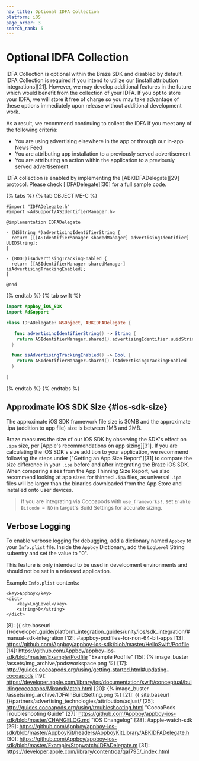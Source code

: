 ```yaml
---
nav_title: Optional IDFA Collection
platform: iOS
page_order: 3
search_rank: 5
---
```


# Optional IDFA Collection

IDFA Collection is optional within the Braze SDK and disabled by default. IDFA Collection is required if you intend to utilize our [install attribution integrations][21]. However, we may develop additional features in the future which would benefit from the collection of your IDFA. If you opt to store your IDFA, we will store it free of charge so you may take advantage of these options immediately upon release without additional development work.

As a result, we recommend continuing to collect the IDFA if you meet any of the following criteria:

- You are using advertising elsewhere in the app or through our in-app News Feed
- You are attributing app installation to a previously served advertisement
- You are attributing an action within the application to a previously served advertisement

IDFA collection is enabled by implementing the [ABKIDFADelegate][29] protocol. Please check [IDFADelegate][30] for a full sample code.

{% tabs %}
{% tab OBJECTIVE-C %}

```objc
#import "IDFADelegate.h"
#import <AdSupport/ASIdentifierManager.h>

@implementation IDFADelegate

- (NSString *)advertisingIdentifierString {
  return [[[ASIdentifierManager sharedManager] advertisingIdentifier] UUIDString];
}

- (BOOL)isAdvertisingTrackingEnabled {
  return [[ASIdentifierManager sharedManager] isAdvertisingTrackingEnabled];
}

@end
```

{% endtab %}
{% tab swift %}

```swift
import Appboy_iOS_SDK
import AdSupport

class IDFADelegate: NSObject, ABKIDFADelegate {

   func advertisingIdentifierString() -> String {
    return ASIdentifierManager.shared().advertisingIdentifier.uuidString
  }

  func isAdvertisingTrackingEnabled() -> Bool {
    return ASIdentifierManager.shared().isAdvertisingTrackingEnabled
  }

}
```
{% endtab %}
{% endtabs %}

## Approximate iOS SDK Size {#ios-sdk-size}

The approximate iOS SDK framework file size is 30MB and the approximate .ipa (addition to app file) size is between 1MB and 2MB.

Braze measures the size of our iOS SDK by observing the SDK's effect on `.ipa` size, per [Apple's recommendations on app sizing][31]. If you are calculating the iOS SDK's size addition to your application, we recommend following the steps under ["Getting an App Size Report"][31] to compare the size difference in your `.ipa` before and after integrating the Braze iOS SDK. When comparing sizes from the App Thinning Size Report, we also recommend looking at app sizes for thinned `.ipa` files, as universal `.ipa` files will be larger than the binaries downloaded from the App Store and installed onto user devices.

> If you are integrating via Cocoapods with `use_frameworks!`, set `Enable Bitcode = NO` in target's Build Settings for accurate sizing.

## Verbose Logging

To enable verbose logging for debugging, add a dictionary named `Appboy` to your `Info.plist` file. Inside the `Appboy` Dictionary, add the `LogLevel` String subentry and set the value to "0".

This feature is only intended to be used in development environments and should not be set in a released application.

Example `Info.plist` contents:

```
<key>Appboy</key>
<dict>
	<key>LogLevel</key>
	<string>0</string>
</dict>
```

[1]: http://cocoapods.org/
[2]: https://www.ruby-lang.org/en/installation/
[3]: http://guides.cocoapods.org/using/getting-started.html "CocoaPods Installation Directions"
[4]: http://guides.cocoapods.org/syntax/podfile.html
[5]: https://github.com/Appboy/appboy-ios-sdk/blob/master/AppboyKit/headers/AppboyKitLibrary/Appboy.h#L32
[6]: https://dashboard-01.braze.com/app_settings/app_settings/ "App Settings"
[7]: https://github.com/Appboy/appboy-ios-sdk/blob/master/Example/Stopwatch/AppDelegate.m
[8]: {{ site.baseurl }}/developer_guide/platform_integration_guides/unity/ios/sdk_integration/#manual-sdk-integration
[12]: #appboy-podfiles-for-non-64-bit-apps
[13]: https://github.com/Appboy/appboy-ios-sdk/blob/master/HelloSwift/Podfile
[14]: https://github.com/Appboy/appboy-ios-sdk/blob/master/Example/Podfile "Example Podfile"
[15]: {% image_buster /assets/img_archive/podsworkspace.png %}
[17]: http://guides.cocoapods.org/using/getting-started.html#updating-cocoapods
[19]: https://developer.apple.com/library/ios/documentation/swift/conceptual/buildingcocoaapps/MixandMatch.html
[20]: {% image_buster /assets/img_archive/IDFAInBuildSetting.png %}
[21]: {{ site.baseurl }}/partners/advertising_technologies/attribution/adjust/
[25]: http://guides.cocoapods.org/using/troubleshooting.html "CocoaPods Troubleshooting Guide"
[27]: https://github.com/Appboy/appboy-ios-sdk/blob/master/CHANGELOG.md "iOS Changelog"
[28]: #apple-watch-sdk
[29]: https://github.com/Appboy/appboy-ios-sdk/blob/master/AppboyKit/headers/AppboyKitLibrary/ABKIDFADelegate.h
[30]: https://github.com/Appboy/appboy-ios-sdk/blob/master/Example/Stopwatch/IDFADelegate.m
[31]: https://developer.apple.com/library/content/qa/qa1795/_index.html
